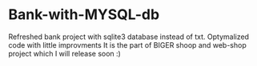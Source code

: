 # Bank-with-MYSQL-db

Refreshed bank project with sqlite3 database instead of txt. Optymalized code with little improvments
It is the part of BIGER  shoop and web-shop project which I will release soon :)
